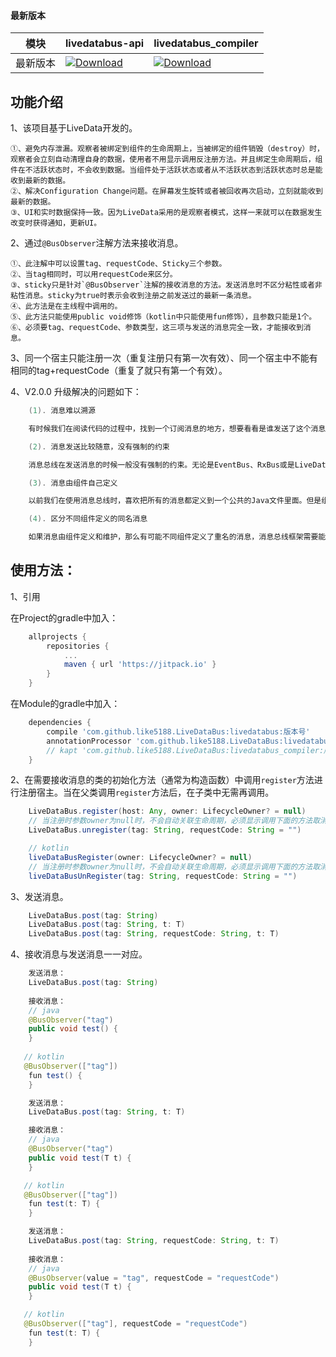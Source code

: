 #### 最新版本

模块|livedatabus-api|livedatabus_compiler
---|---|---
最新版本|[![Download](https://jitpack.io/v/like5188/LiveDataBus.svg)](https://jitpack.io/#like5188/LiveDataBus)|[![Download](https://jitpack.io/v/like5188/LiveDataBus.svg)](https://jitpack.io/#like5188/LiveDataBus)

## 功能介绍
1、该项目基于LiveData开发的。

    ①、避免内存泄漏。观察者被绑定到组件的生命周期上，当被绑定的组件销毁（destroy）时，观察者会立刻自动清理自身的数据，使用者不用显示调用反注册方法。并且绑定生命周期后，组件在不活跃状态时，不会收到数据。当组件处于活跃状态或者从不活跃状态到活跃状态时总是能收到最新的数据。
    ②、解决Configuration Change问题。在屏幕发生旋转或者被回收再次启动，立刻就能收到最新的数据。
    ③、UI和实时数据保持一致。因为LiveData采用的是观察者模式，这样一来就可以在数据发生改变时获得通知，更新UI。

2、通过`@BusObserver`注解方法来接收消息。

    ①、此注解中可以设置tag、requestCode、Sticky三个参数。
    ②、当tag相同时，可以用requestCode来区分。
    ③、sticky只是针对`@BusObserver`注解的接收消息的方法。发送消息时不区分粘性或者非粘性消息。sticky为true时表示会收到注册之前发送过的最新一条消息。
    ④、此方法是在主线程中调用的。
    ⑤、此方法只能使用public void修饰（kotlin中只能使用fun修饰），且参数只能是1个。
    ⑥、必须要tag、requestCode、参数类型，这三项与发送的消息完全一致，才能接收到消息。

3、同一个宿主只能注册一次（重复注册只有第一次有效）、同一个宿主中不能有相同的tag+requestCode（重复了就只有第一个有效）。

4、V2.0.0 升级解决的问题如下：
```java
    (1). 消息难以溯源

    有时候我们在阅读代码的过程中，找到一个订阅消息的地方，想要看看是谁发送了这个消息，这个时候往往只能通过查找消息的方式去“溯源”。导致我们在阅读代码，梳理逻辑的过程不太连贯，有种被割裂的感觉。

    (2). 消息发送比较随意，没有强制的约束

    消息总线在发送消息的时候一般没有强制的约束。无论是EventBus、RxBus或是LiveDataBus，在发送消息的时候既没有对消息进行检查，也没有对发送调用进行约束。这种不规范性在特定的时刻，甚至会带来灾难性的后果。比如订阅方订阅了一个名为login_success的消息，编写发送消息的是一个比较随意的程序员，没有把这个消息定义成全局变量，而是定义了一个临时变量String发送这个消息。不幸的是，他把消息名称login_success拼写成了login_seccess。这样的话，订阅方永远接收不到登录成功的消息，而且这个错误也很难被发现。

    (3). 消息由组件自己定义

    以前我们在使用消息总线时，喜欢把所有的消息都定义到一个公共的Java文件里面。但是组件化如果也采用这种方案的话，一旦某个组件的消息发生变动，都会去修改这个Java文件。所以我们希望由组件自己来定义和维护消息定义文件。

    (4). 区分不同组件定义的同名消息

    如果消息由组件定义和维护，那么有可能不同组件定义了重名的消息，消息总线框架需要能够区分这种消息。
```

## 使用方法：

1、引用

在Project的gradle中加入：
```groovy
    allprojects {
        repositories {
            ...
            maven { url 'https://jitpack.io' }
        }
    }
```
在Module的gradle中加入：
```groovy
    dependencies {
        compile 'com.github.like5188.LiveDataBus:livedatabus:版本号'
        annotationProcessor 'com.github.like5188.LiveDataBus:livedatabus_compiler:版本号' // java
        // kapt 'com.github.like5188.LiveDataBus:livedatabus_compiler:版本号' // kotlin
    }
```

2、在需要接收消息的类的初始化方法（通常为构造函数）中调用`register`方法进行注册宿主。当在父类调用`register`方法后，在子类中无需再调用。
```java
    LiveDataBus.register(host: Any, owner: LifecycleOwner? = null)
    // 当注册时参数owner为null时，不会自动关联生命周期，必须显示调用下面的方法取消注册；不为null时会自动关联生命周期，不用调用取消注册的方法。
    LiveDataBus.unregister(tag: String, requestCode: String = "")

    // kotlin
    liveDataBusRegister(owner: LifecycleOwner? = null)
    // 当注册时参数owner为null时，不会自动关联生命周期，必须显示调用下面的方法取消注册；不为null时会自动关联生命周期，不用调用取消注册的方法。
    liveDataBusUnRegister(tag: String, requestCode: String = "")
```

3、发送消息。
```java
    LiveDataBus.post(tag: String)
    LiveDataBus.post(tag: String, t: T)
    LiveDataBus.post(tag: String, requestCode: String, t: T)
```

4、接收消息与发送消息一一对应。
```java
    发送消息：
    LiveDataBus.post(tag: String)
    
    接收消息：
    // java
    @BusObserver("tag")
    public void test() {
    }
    
   // kotlin
   @BusObserver(["tag"])
    fun test() {
    }
```
```java
    发送消息：
    LiveDataBus.post(tag: String, t: T)

    接收消息：
    // java
    @BusObserver("tag")
    public void test(T t) {
    }

   // kotlin
   @BusObserver(["tag"])
    fun test(t: T) {
    }
```
```java
    发送消息：
    LiveDataBus.post(tag: String, requestCode: String, t: T)
    
    接收消息：
    // java
    @BusObserver(value = "tag", requestCode = "requestCode")
    public void test(T t) {
    }

   // kotlin
   @BusObserver(["tag"], requestCode = "requestCode")
    fun test(t: T) {
    }
```